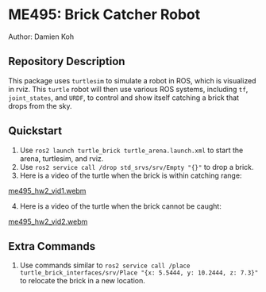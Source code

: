 # ME495: Brick Catcher Robot
Author: Damien Koh

## Repository Description
This package uses `turtlesim` to simulate a robot in ROS, which is visualized in rviz.
This `turtle` robot will then use various ROS systems, including `tf`, `joint_states`, and `URDF`, to control and show itself catching a brick that drops from the sky.

## Quickstart
1. Use `ros2 launch turtle_brick turtle_arena.launch.xml` to start the arena, turtlesim, and rviz.
2. Use `ros2 service call /drop std_srvs/srv/Empty "{}"` to drop a brick.
3. Here is a video of the turtle when the brick is within catching range:

[me495_hw2_vid1.webm](https://github.com/ME495-EmbeddedSystems/homework2-dkoh555/assets/107823507/394f8978-27c7-4816-bce1-ef924f8fd4a3)

4. Here is a video of the turtle when the brick cannot be caught:

[me495_hw2_vid2.webm](https://github.com/ME495-EmbeddedSystems/homework2-dkoh555/assets/107823507/23038351-c242-49a5-b93d-ffcfef7f0f26)


## Extra Commands
1. Use commands similar to `ros2 service call /place turtle_brick_interfaces/srv/Place "{x: 5.5444, y: 10.2444, z: 7.3}"` to relocate the brick in a new location.
